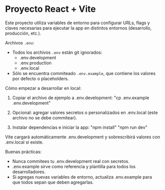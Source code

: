 # Proyecto React + Vite

Este proyecto utiliza variables de entorno para configurar URLs, flags y claves necesarias para ejecutar la app en distintos entornos (desarrollo, producción, etc.).

Archivos `.env`:

- Todos los archivos `.env` están git ignorados:
  - .env.development
  - .env.production
  - .env.local
- Sólo se encuentra commiteado `.env.example`, que contiene los valores por defecto o placeholders.

Cómo empezar a desarrollar en local:

1. Copiar el archivo de ejemplo a .env.development:
   "cp .env.example .env.development"

2. Opcional: agregar valores secretos o personalizados en .env.local (este archivo no se debe commitear).

3. Instalar dependencias e iniciar la app:
   "npm install"
   "npm run dev"

Vite cargará automáticamente .env.development y sobrescribirá valores con .env.local si existe.

Buenas prácticas:

- Nunca commitees tu .env.development real con secretos.
- .env.example sirve como referencia y plantilla para todos los desarrolladores.
- Si agregas nuevas variables de entorno, actualiza .env.example para que todos sepan que deben agregarlas.
